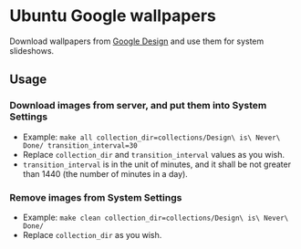 # Ubuntu Google wallpapers
Download wallpapers from [Google Design](https://design.google) and use them for system slideshows.

## Usage
### Download images from server, and put them into System Settings
* Example: `make all collection_dir=collections/Design\ is\ Never\ Done/ transition_interval=30`
* Replace `collection_dir` and `transition_interval` values as you wish.
* `transition_interval` is in the unit of minutes, and it shall be not greater than 1440 (the number of minutes in a day).

### Remove images from System Settings
* Example: `make clean collection_dir=collections/Design\ is\ Never\ Done/`
* Replace `collection_dir` as you wish.
